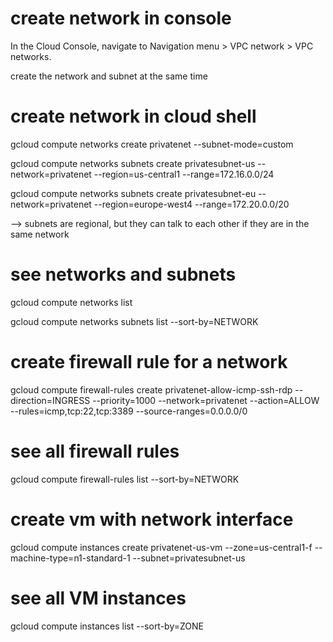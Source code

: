 # create network in console
In the Cloud Console, navigate to Navigation menu > VPC network > VPC networks.

create the network and subnet at the same time

# create network in cloud shell
gcloud compute networks create privatenet --subnet-mode=custom

gcloud compute networks subnets create privatesubnet-us --network=privatenet --region=us-central1 --range=172.16.0.0/24

gcloud compute networks subnets create privatesubnet-eu --network=privatenet --region=europe-west4 --range=172.20.0.0/20

--> subnets are regional, but they can talk to each other if they are in the same network

# see networks and subnets
gcloud compute networks list

gcloud compute networks subnets list --sort-by=NETWORK


# create firewall rule for a network
gcloud compute firewall-rules create privatenet-allow-icmp-ssh-rdp --direction=INGRESS --priority=1000 --network=privatenet --action=ALLOW --rules=icmp,tcp:22,tcp:3389 --source-ranges=0.0.0.0/0

# see all firewall rules
gcloud compute firewall-rules list --sort-by=NETWORK

# create vm with network interface
gcloud compute instances create privatenet-us-vm --zone=us-central1-f --machine-type=n1-standard-1 --subnet=privatesubnet-us

# see all VM instances
gcloud compute instances list --sort-by=ZONE

